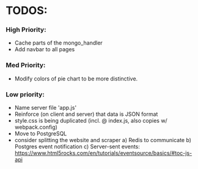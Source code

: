# TODOS:

### High Priority:
- Cache parts of the mongo_handler
- Add navbar to all pages

### Med Priority:
- Modify colors of pie chart to be more distinctive.

### Low priority:
- Name server file 'app.js'
- Reinforce (on client and server) that data is JSON format
- style.css is being duplicated (incl. @ index.js, also copies w/ webpack.config)
- Move to PostgreSQL
- consider splitting the website and scraper
    a) Redis to communicate
    b) Postgres event notification
    c) Server-sent events: https://www.html5rocks.com/en/tutorials/eventsource/basics/#toc-js-api

